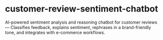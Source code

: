 # customer-review-sentiment-chatbot
AI-powered sentiment analysis and reasoning chatbot for customer reviews — Classifies feedback, explains sentiment, rephrases in a brand-friendly tone, and integrates with e-commerce workflows.
